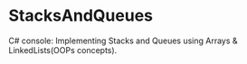 # StacksAndQueues
C# console: Implementing Stacks and Queues using Arrays &amp; LinkedLists(OOPs concepts).
